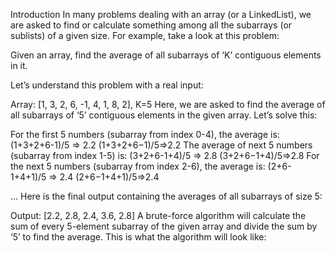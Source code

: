 Introduction
In many problems dealing with an array (or a LinkedList), we are asked to find or calculate something among all the subarrays (or sublists) of a given size. For example, take a look at this problem:

Given an array, find the average of all subarrays of ‘K’ contiguous elements in it.

Let’s understand this problem with a real input:

Array: [1, 3, 2, 6, -1, 4, 1, 8, 2], K=5
Here, we are asked to find the average of all subarrays of ‘5’ contiguous elements in the given array. Let’s solve this:

For the first 5 numbers (subarray from index 0-4), the average is: (1+3+2+6-1)/5 => 2.2
(1+3+2+6−1)/5=>2.2
The average of next 5 numbers (subarray from index 1-5) is: (3+2+6-1+4)/5 => 2.8
(3+2+6−1+4)/5=>2.8
For the next 5 numbers (subarray from index 2-6), the average is: (2+6-1+4+1)/5 => 2.4
(2+6−1+4+1)/5=>2.4

…
Here is the final output containing the averages of all subarrays of size 5:

Output: [2.2, 2.8, 2.4, 3.6, 2.8]
A brute-force algorithm will calculate the sum of every 5-element subarray of the given array and divide the sum by ‘5’ to find the average. This is what the algorithm will look like:
